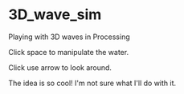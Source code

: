 # 3D_wave_sim
Playing with 3D waves in Processing

Click space to manipulate the water.

Click use arrow to look around.

The idea is so cool! I'm not sure what I'll do with it. 
